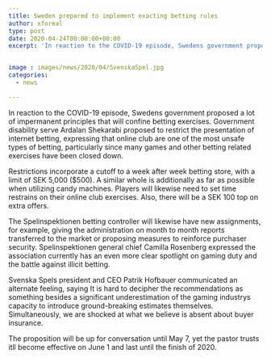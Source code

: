 ```yaml
---
title: Sweden prepared to implement exacting betting rules
author: xforeal 
type: post
date: 2020-04-24T00:00:00+00:00
excerpt: 'In reaction to the COVID-19 episode, Swedens government proposed a lot of transitory guidelines that will confine betting activities '


image : images/news/2020/04/SvenskaSpel.jpg
categories:
  - news

---
```

In reaction to the COVID-19 episode, Swedens government proposed a lot of impermanent principles that will confine betting exercises. Government disability serve Ardalan Shekarabi proposed to restrict the presentation of internet betting, expressing that online club are one of the most unsafe types of betting, particularly since many games and other betting related exercises have been closed down. 

Restrictions incorporate a cutoff to a week after week betting store, with a limit of SEK 5,000 ($500). A similar whole is additionally as far as possible when utilizing candy machines. Players will likewise need to set time restrains on their online club exercises. Also, there will be a SEK 100 top on extra offers. 

The Spelinspektionen betting controller will likewise have new assignments, for example, giving the administration on month to month reports transferred to the market or proposing measures to reinforce purchaser security. Spelinspektionen general chief Camilla Rosenberg expressed the association currently has an even more clear spotlight on gaming duty and the battle against illicit betting. 

Svenska Spels president and CEO Patrik Hofbauer communicated an alternate feeling, saying It is hard to decipher the recommendations as something besides a significant underestimation of the gaming industrys capacity to introduce ground-breaking estimates themselves. Simultaneously, we are shocked at what we believe is absent about buyer insurance. 

The proposition will be up for conversation until May 7, yet the pastor trusts itll become effective on June 1 and last until the finish of 2020.